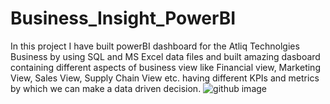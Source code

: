 # Business_Insight_PowerBI
In this project I have built powerBI dashboard for the Atliq Technolgies Business by using SQL and MS Excel data files and built amazing dasboard containing different aspects of business view like Financial view, Marketing View, Sales View, Supply Chain View etc. having different KPIs and metrics by which we can make a data driven decision. 
![github image](https://github.com/priyashankar-hub/Business_Insight_PowerBI/assets/120076988/5ae12f14-c9c4-4913-b1b5-5775fc0ce234)

